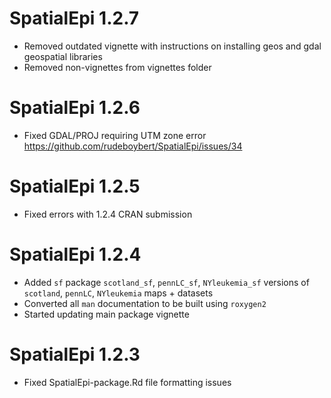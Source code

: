 # SpatialEpi 1.2.7

* Removed outdated vignette with instructions on installing geos and gdal geospatial libraries
* Removed non-vignettes from vignettes folder


# SpatialEpi 1.2.6

* Fixed GDAL/PROJ requiring UTM zone error https://github.com/rudeboybert/SpatialEpi/issues/34


# SpatialEpi 1.2.5

* Fixed errors with 1.2.4 CRAN submission


# SpatialEpi 1.2.4

* Added `sf` package `scotland_sf`, `pennLC_sf`, `NYleukemia_sf` versions of 
`scotland`, `pennLC`, `NYleukemia` maps + datasets
* Converted all `man` documentation to be built using `roxygen2`
* Started updating main package vignette


# SpatialEpi 1.2.3

* Fixed SpatialEpi-package.Rd file formatting issues